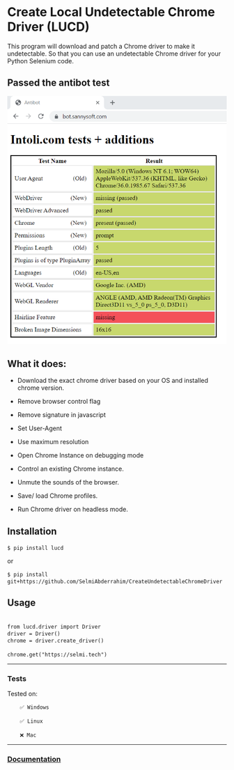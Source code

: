 # Create Local Undetectable Chrome Driver (LUCD)

This program will download and patch a Chrome driver to make it undetectable. So that you can use an undetectable Chrome driver for your Python Selenium code.


## Passed the antibot test [](https://bot.sannysoft.com)

![](screenshots/antibot-tested.png)

## What it does:

- Download the exact chrome driver based on your OS and installed chrome version.

- Remove browser control flag

- Remove signature in javascript

- Set User-Agent

- Use maximum resolution

- Open Chrome Instance on debugging mode

- Control an existing Chrome instance.

- Unmute the sounds of the browser.

- Save/ load Chrome profiles.

- Run Chrome driver on headless mode.

## Installation

```
$ pip install lucd 
```

or

```
$ pip install git+https://github.com/SelmiAbderrahim/CreateUndetectableChromeDriver
```

## Usage

```

from lucd.driver import Driver
driver = Driver()
chrome = driver.create_driver()

chrome.get("https://selmi.tech")

```


---


### Tests

Tested on:

        ✅ Windows

        ✅ Linux

        ❌ Mac

---

### [Documentation](https://selmi.tech/blog/post/lucd-how-to-create-undetectable-selenium-chrome-driver-python167977)
